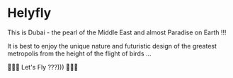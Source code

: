 # Helyfly

This is Dubai - the pearl of the Middle East and almost Paradise on Earth !!!

It is best to enjoy the unique nature and futuristic design of the greatest metropolis from the height of the flight of birds ...

🚁🚁🚁 Let's Fly ???))) 🚁🚁🚁
